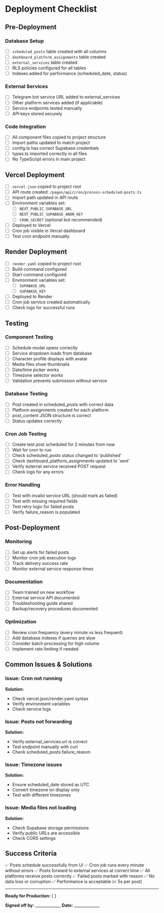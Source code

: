 # Deployment Checklist

## Pre-Deployment

### Database Setup
- [ ] `scheduled_posts` table created with all columns
- [ ] `dashboard_platform_assignments` table created
- [ ] `external_services` table created
- [ ] RLS policies configured for all tables
- [ ] Indexes added for performance (scheduled_date, status)

### External Services
- [ ] Telegram bot service URL added to external_services
- [ ] Other platform services added (if applicable)
- [ ] Service endpoints tested manually
- [ ] API keys stored securely

### Code Integration
- [ ] All component files copied to project structure
- [ ] Import paths updated to match project
- [ ] config.ts has correct Supabase credentials
- [ ] types.ts imported correctly in all files
- [ ] No TypeScript errors in main project

## Vercel Deployment

- [ ] `vercel.json` copied to project root
- [ ] API route created: `/pages/api/cron/process-scheduled-posts.ts`
- [ ] Import path updated in API route
- [ ] Environment variables set:
  - [ ] `NEXT_PUBLIC_SUPABASE_URL`
  - [ ] `NEXT_PUBLIC_SUPABASE_ANON_KEY`
  - [ ] `CRON_SECRET` (optional but recommended)
- [ ] Deployed to Vercel
- [ ] Cron job visible in Vercel dashboard
- [ ] Test cron endpoint manually

## Render Deployment

- [ ] `render.yaml` copied to project root
- [ ] Build command configured
- [ ] Start command configured
- [ ] Environment variables set:
  - [ ] `SUPABASE_URL`
  - [ ] `SUPABASE_KEY`
- [ ] Deployed to Render
- [ ] Cron job service created automatically
- [ ] Check logs for successful runs

## Testing

### Component Testing
- [ ] Schedule modal opens correctly
- [ ] Service dropdown loads from database
- [ ] Character profile displays with avatar
- [ ] Media files show thumbnails
- [ ] Date/time picker works
- [ ] Timezone selector works
- [ ] Validation prevents submission without service

### Database Testing
- [ ] Post created in scheduled_posts with correct data
- [ ] Platform assignments created for each platform
- [ ] post_content JSON structure is correct
- [ ] Status updates correctly

### Cron Job Testing
- [ ] Create test post scheduled for 2 minutes from now
- [ ] Wait for cron to run
- [ ] Check scheduled_posts status changed to 'published'
- [ ] Check dashboard_platform_assignments updated to 'sent'
- [ ] Verify external service received POST request
- [ ] Check logs for any errors

### Error Handling
- [ ] Test with invalid service URL (should mark as failed)
- [ ] Test with missing required fields
- [ ] Test retry logic for failed posts
- [ ] Verify failure_reason is populated

## Post-Deployment

### Monitoring
- [ ] Set up alerts for failed posts
- [ ] Monitor cron job execution logs
- [ ] Track delivery success rate
- [ ] Monitor external service response times

### Documentation
- [ ] Team trained on new workflow
- [ ] External service API documented
- [ ] Troubleshooting guide shared
- [ ] Backup/recovery procedures documented

### Optimization
- [ ] Review cron frequency (every minute vs less frequent)
- [ ] Add database indexes if queries are slow
- [ ] Consider batch processing for high volume
- [ ] Implement rate limiting if needed

## Common Issues & Solutions

### Issue: Cron not running
**Solution:** 
- Check vercel.json/render.yaml syntax
- Verify environment variables
- Check service logs

### Issue: Posts not forwarding
**Solution:**
- Verify external_services.url is correct
- Test endpoint manually with curl
- Check scheduled_posts.failure_reason

### Issue: Timezone issues
**Solution:**
- Ensure scheduled_date stored as UTC
- Convert timezone on display only
- Test with different timezones

### Issue: Media files not loading
**Solution:**
- Check Supabase storage permissions
- Verify public URLs are accessible
- Check CORS settings

## Success Criteria

✅ Posts schedule successfully from UI
✅ Cron job runs every minute without errors
✅ Posts forward to external services at correct time
✅ All platforms receive posts correctly
✅ Failed posts marked with reason
✅ No data loss or corruption
✅ Performance is acceptable (< 5s per post)

---

**Ready for Production:** [ ]

**Signed off by:** _____________
**Date:** _____________
